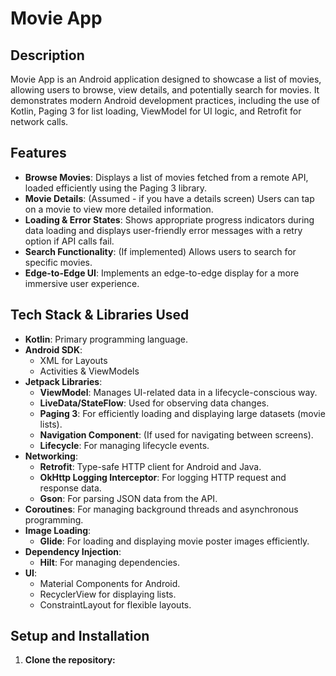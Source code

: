 # Movie App

## Description

Movie App is an Android application designed to showcase a list of movies, allowing users to browse, view details, and potentially search for movies. It demonstrates modern Android development practices, including the use of Kotlin, Paging 3 for list loading, ViewModel for UI logic, and Retrofit for network calls.

## Features

*   **Browse Movies**: Displays a list of movies fetched from a remote API, loaded efficiently using the Paging 3 library.
*   **Movie Details**: (Assumed - if you have a details screen) Users can tap on a movie to view more detailed information.
*   **Loading & Error States**: Shows appropriate progress indicators during data loading and displays user-friendly error messages with a retry option if API calls fail.
*   **Search Functionality**: (If implemented) Allows users to search for specific movies.
*   **Edge-to-Edge UI**: Implements an edge-to-edge display for a more immersive user experience.

## Tech Stack & Libraries Used

*   **Kotlin**: Primary programming language.
*   **Android SDK**:
    *   XML for Layouts
    *   Activities & ViewModels
*   **Jetpack Libraries**:
    *   **ViewModel**: Manages UI-related data in a lifecycle-conscious way.
    *   **LiveData/StateFlow**: Used for observing data changes.
    *   **Paging 3**: For efficiently loading and displaying large datasets (movie lists).
    *   **Navigation Component**: (If used for navigating between screens).
    *   **Lifecycle**: For managing lifecycle events.
*   **Networking**:
    *   **Retrofit**: Type-safe HTTP client for Android and Java.
    *   **OkHttp Logging Interceptor**: For logging HTTP request and response data.
    *   **Gson**: For parsing JSON data from the API.
*   **Coroutines**: For managing background threads and asynchronous programming.
*   **Image Loading**:
    *   **Glide**: For loading and displaying movie poster images efficiently.
*   **Dependency Injection**:
    *   **Hilt**: For managing dependencies.
*   **UI**:
    *   Material Components for Android.
    *   RecyclerView for displaying lists.
    *   ConstraintLayout for flexible layouts.

## Setup and Installation

1.  **Clone the repository:**
    